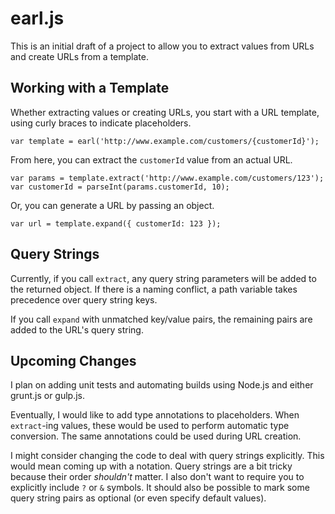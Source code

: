 # earl.js

This is an initial draft of a project to allow you to extract values from URLs and create URLs from a template.

## Working with a Template
Whether extracting values or creating URLs, you start with a URL template, using curly braces to indicate placeholders.

    var template = earl('http://www.example.com/customers/{customerId}');
	
From here, you can extract the `customerId` value from an actual URL.

	var params = template.extract('http://www.example.com/customers/123');
	var customerId = parseInt(params.customerId, 10);
	
Or, you can generate a URL by passing an object.

	var url = template.expand({ customerId: 123 });
	
## Query Strings
Currently, if you call `extract`, any query string parameters will be added to the returned object. If there is a naming conflict, a path variable takes precedence over query string keys.

If you call `expand` with unmatched key/value pairs, the remaining pairs are added to the URL's query string.

## Upcoming Changes
I plan on adding unit tests and automating builds using Node.js and either grunt.js or gulp.js.

Eventually, I would like to add type annotations to placeholders. When `extract`-ing values, these would be used to perform automatic type conversion. The same annotations could be used during URL creation.

I might consider changing the code to deal with query strings explicitly. This would mean coming up with a notation. Query strings are a bit tricky because their order _shouldn't_ matter. I also don't want to require you to explicitly include `?` or `&` symbols. It should also be possible to mark some query string pairs as optional (or even specify default values).
